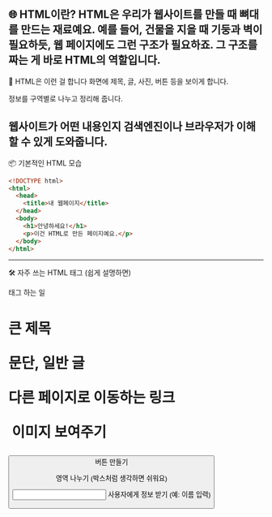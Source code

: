 🌐 HTML이란?
HTML은 우리가 웹사이트를 만들 때 뼈대를 만드는 재료예요.
예를 들어, 건물을 지을 때 기둥과 벽이 필요하듯, 웹 페이지에도 그런 구조가 필요하죠.
그 구조를 짜는 게 바로 HTML의 역할입니다.
---
🧱 HTML은 이런 걸 합니다
화면에 제목, 글, 사진, 버튼 등을 보이게 합니다.

정보를 구역별로 나누고 정리해 줍니다.

웹사이트가 어떤 내용인지 검색엔진이나 브라우저가 이해할 수 있게 도와줍니다.
---
📦 기본적인 HTML 모습
```html
<!DOCTYPE html>
<html>
  <head>
    <title>내 웹페이지</title>
  </head>
  <body>
    <h1>안녕하세요!</h1>
    <p>이건 HTML로 만든 페이지예요.</p>
  </body>
</html>
```
---
🛠 자주 쓰는 HTML 태그 (쉽게 설명하면)

태그	하는 일
<h1>	큰 제목

  
<p>	문단, 일반 글

<a>	다른 페이지로 이동하는 링크

<img>	이미지 보여주기

<button>	버튼 만들기

<div>	영역 나누기 (박스처럼 생각하면 쉬워요)
  
<input>	사용자에게 정보 받기 (예: 이름 입력)


